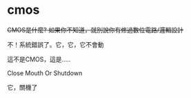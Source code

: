 # cmos
~~CMOS是什麼? 如果你不知道，就別說你有修過數位電路/邏輯設計~~

不！系統錯誤了。它，它，它不會動

這不是CMOS，這是.....

Close Mouth Or Shutdown

它，關機了
